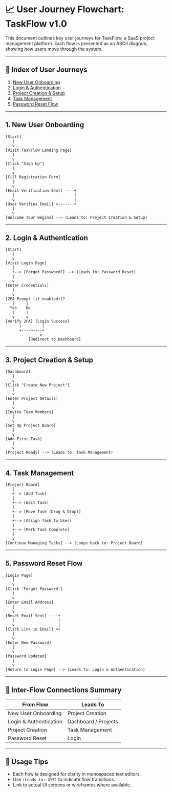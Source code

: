 
# 📈 User Journey Flowchart: TaskFlow v1.0

This document outlines key user journeys for TaskFlow, a SaaS project management platform. Each flow is presented as an ASCII diagram, showing how users move through the system.

---

## 🧭 Index of User Journeys

1. [New User Onboarding](#1-new-user-onboarding)
2. [Login & Authentication](#2-login--authentication)
3. [Project Creation & Setup](#3-project-creation--setup)
4. [Task Management](#4-task-management)
5. [Password Reset Flow](#5-password-reset-flow)

---

## 1. New User Onboarding

```
[Start]
   |
   v
[Visit TaskFlow Landing Page]
   |
   v
[Click "Sign Up"]
   |
   v
[Fill Registration Form]
   |
   v
[Email Verification Sent] ----+
   |                          |
   v                          |
[User Verifies Email] <-------+
   |
   v
[Welcome Tour Begins] --> (Leads to: Project Creation & Setup)
```

---

## 2. Login & Authentication

```
[Start]
   |
   v
[Visit Login Page]
   |
   +--> [Forgot Password?] --> (Leads to: Password Reset)
   |
   v
[Enter Credentials]
   |
   v
[2FA Prompt (if enabled)]?
   |     |
  Yes    No
   |     |
   v     v
[Verify 2FA] [Login Success]
      |         |
      +---->----+
               v
          [Redirect to Dashboard]
```

---

## 3. Project Creation & Setup

```
[Dashboard]
   |
   v
[Click "Create New Project"]
   |
   v
[Enter Project Details]
   |
   v
[Invite Team Members]
   |
   v
[Set Up Project Board]
   |
   v
[Add First Task]
   |
   v
[Project Ready] --> (Leads to: Task Management)
```

---

## 4. Task Management

```
[Project Board]
   |
   +--> [Add Task]
   |
   +--> [Edit Task]
   |
   +--> [Move Task (Drag & Drop)]
   |
   +--> [Assign Task to User]
   |
   +--> [Mark Task Complete]
   |
   v
[Continue Managing Tasks] --> (Loops back to: Project Board)
```

---

## 5. Password Reset Flow

```
[Login Page]
   |
   v
[Click 'Forgot Password']
   |
   v
[Enter Email Address]
   |
   v
[Reset Email Sent] ----+
   |                   |
   v                   |
[Click Link in Email] <+
   |
   v
[Enter New Password]
   |
   v
[Password Updated]
   |
   v
[Return to Login Page] --> (Leads to: Login & Authentication)
```

---

## 🔗 Inter-Flow Connections Summary

| From Flow                | Leads To                |
|--------------------------|------------------------|
| New User Onboarding      | Project Creation       |
| Login & Authentication   | Dashboard / Projects   |
| Project Creation         | Task Management        |
| Password Reset           | Login                  |

---

## 📝 Usage Tips

- Each flow is designed for clarity in monospaced text editors.
- Use `(Leads to: XYZ)` to indicate flow transitions.
- Link to actual UI screens or wireframes where available.